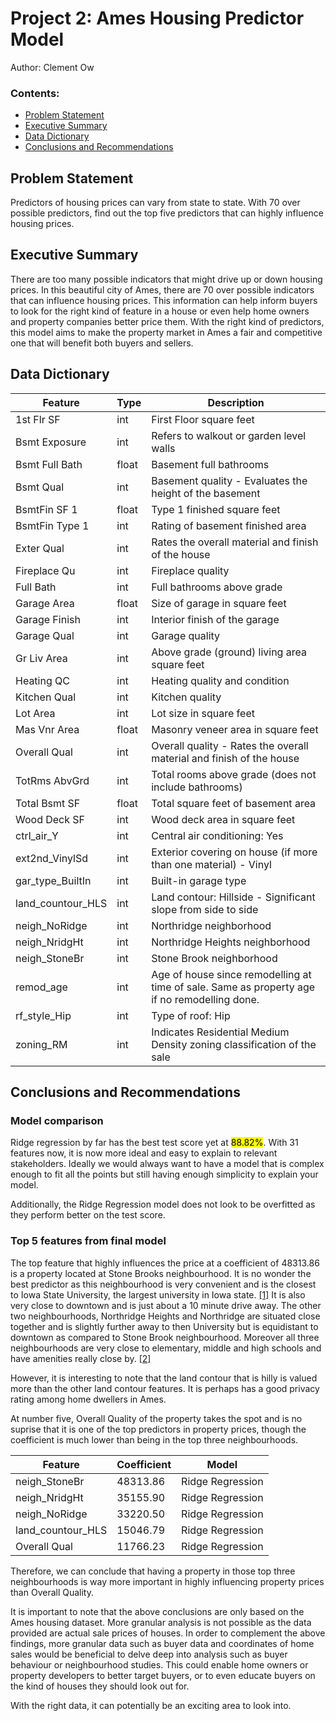 # Project 2: Ames Housing Predictor Model

Author: Clement Ow


### Contents:
- [Problem Statement](#Problem-Statement)
- [Executive Summary](#Executive-Summary)
- [Data Dictionary](#Data-Dictionary)
- [Conclusions and Recommendations](#Conclusions-and-Recommendations)

## Problem Statement

Predictors of housing prices can vary from state to state. With 70 over possible predictors, find out the top five predictors that can highly influence housing prices.

## Executive Summary

There are too many possible indicators that might drive up or down housing prices. In this beautiful city of Ames, there are 70 over possible indicators that can influence housing prices. This information can help inform buyers to look for the right kind of feature in a house or even help home owners and property companies better price them. With the right kind of predictors, this model aims to make the property market in Ames a fair and competitive one that will benefit both buyers and sellers.

## Data Dictionary

| Feature           | Type  | Description                                                                                    |
|-------------------|-------|------------------------------------------------------------------------------------------------|
| 1st Flr SF        | int   | First Floor square feet                                                                        |
| Bsmt Exposure     | int   | Refers to walkout or garden level walls                                                        |
| Bsmt Full Bath    | float | Basement full bathrooms                                                                        |
| Bsmt Qual         | int   | Basement quality - Evaluates the height of the basement                                        |
| BsmtFin SF 1      | float | Type 1 finished square feet                                                                    |
| BsmtFin Type 1    | int   | Rating of basement finished area                                                               |
| Exter Qual        | int   | Rates the overall material and finish of the house                                             |
| Fireplace Qu      | int   | Fireplace quality                                                                              |
| Full Bath         | int   | Full bathrooms above grade                                                                     |
| Garage Area       | float | Size of garage in square feet                                                                  |
| Garage Finish     | int   | Interior finish of the garage                                                                  |
| Garage Qual       | int   | Garage quality                                                                                 |
| Gr Liv Area       | int   | Above grade (ground) living area square feet                                                   |
| Heating QC        | int   | Heating quality and condition                                                                  |
| Kitchen Qual      | int   | Kitchen quality                                                                                |
| Lot Area          | int   | Lot size in square feet                                                                        |
| Mas Vnr Area      | float | Masonry veneer area in square feet                                                             |
| Overall Qual      | int   | Overall quality - Rates the overall material and finish of the house                           |
| TotRms AbvGrd     | int   | Total rooms above grade (does not include bathrooms)                                           |
| Total Bsmt SF     | float | Total square feet of basement area                                                             |
| Wood Deck SF      | int   | Wood deck area in square feet                                                                  |
| ctrl_air_Y        | int   | Central air conditioning: Yes                                                                  |
| ext2nd_VinylSd    | int   | Exterior covering on house (if more than one material) - Vinyl                                 |
| gar_type_BuiltIn  | int   | Built-in garage type                                                                           |
| land_countour_HLS | int   | Land contour: Hillside - Significant slope from side to side                                   |
| neigh_NoRidge     | int   | Northridge neighborhood                                                                        |
| neigh_NridgHt     | int   | Northridge Heights neighborhood                                                                |
| neigh_StoneBr     | int   | Stone Brook neighborhood                                                                       |
| remod_age         | int   | Age of house since remodelling at time of sale.  Same as property age if no remodelling done.  |
| rf_style_Hip      | int   | Type of roof: Hip                                                                              |
| zoning_RM         | int   | Indicates Residential Medium Density zoning classification of the sale                         |

## Conclusions and Recommendations

### Model comparison

Ridge regression by far has the best test score yet at <mark>88.82%</mark>. With 31 features now, it is now more ideal and easy to explain to relevant stakeholders. Ideally we would always want to have a model that is complex enough to fit all the points but still having enough simplicity to explain your model.

Additionally, the Ridge Regression model does not look to be overfitted as they perform better on the test score.

### Top 5 features from final model

The top feature that highly influences the price at a coefficient of 48313.86 is a property located at Stone Brooks neighbourhood. It is no wonder the best predictor as this neighbourhood is very convenient and is the closest to Iowa State University, the largest university in Iowa state. [[1]](https://en.wikipedia.org/wiki/Iowa_State_University) It is also very close to downtown and is just about a 10 minute drive away. The other two neighbourhoods, Northridge Heights and Northridge are situated close together and is slightly further away to then University but is equidistant to downtown as compared to Stone Brook neighbourhood.
Moreover all three neighbourhoods are very close to elementary, middle and high schools and have amenities really close by. [[2]](https://www.google.com/maps/dir/304+Main+Street,+Ames,+IA/Northridge+Lane,+Ames,+IA/@42.0286767,-93.6589652,14.28z/data=!4m14!4m13!1m5!1m1!1s0x87ee7079a7344bb5:0xda5a2e61aea06f0d!2m2!1d-93.614092!2d42.024838!1m5!1m1!1s0x87ee70c37ac346ef:0x5c6a8eb7cb2ce524!2m2!1d-93.6467454!2d42.0478309!3e0?hl=en-US)

However, it is interesting to note that the land contour that is hilly is valued more than the other land contour features. It is perhaps has a good privacy rating among home dwellers in Ames.

At number five, Overall Quality of the property takes the spot and is no suprise that it is one of the top predictors in property prices, though the coefficient is much lower than being in the top three neighbourhoods.


| Feature       | Coefficient  | Model |
|---------------|--------------|-------|
| neigh_StoneBr | 48313.86    | Ridge Regression |
| neigh_NridgHt | 35155.90    | Ridge Regression|
| neigh_NoRidge | 33220.50    | Ridge Regression |
| land_countour_HLS | 15046.79| Ridge Regression |
| Overall Qual | 11766.23    | Ridge Regression |

Therefore, we can conclude that having a property in those top three neighbourhoods is way more important in highly influencing property prices than Overall Quality.

It is important to note that the above conclusions are only based on the Ames housing dataset. More granular analysis is not possible as the data provided are actual sale prices of houses. In order to complement the above findings, more granular data such as buyer data and coordinates of home sales would be beneficial to delve deep into analysis such as buyer behaviour or neighbourhood studies. This could enable home owners or property developers to better target buyers, or to even educate buyers on the kind of houses they should look out for.

With the right data, it can potentially be an exciting area to look into.
